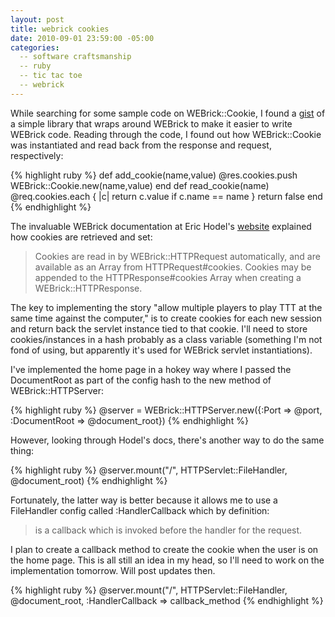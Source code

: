 ```yaml
---
layout: post
title: webrick cookies
date: 2010-09-01 23:59:00 -05:00
categories:
  -- software craftsmanship
  -- ruby
  -- tic tac toe
  -- webrick
---
```


While searching for some sample code on WEBrick::Cookie, I found a [gist](http://gist.github.com/258527) of a simple library that wraps around WEBrick to make it easier to write WEBrick code.  Reading through the code, I found out how WEBrick::Cookie was instantiated and read back from the response and request, respectively:

{% highlight ruby %}
def add_cookie(name,value)
  @res.cookies.push WEBrick::Cookie.new(name,value)
end
def read_cookie(name)
  @req.cookies.each { |c| return c.value if c.name == name }
  return false
end 
{% endhighlight %}

The invaluable WEBrick documentation at Eric Hodel's [website]() explained how cookies are retrieved and set:

> Cookies are read in by WEBrick::HTTPRequest automatically, and are available as an Array from HTTPRequest#cookies. Cookies may be appended to the HTTPResponse#cookies Array when creating a WEBrick::HTTPResponse.

The key to implementing the story "allow multiple players to play TTT at the same time against the computer," is to create cookies for each new session and return back the servlet instance tied to that cookie.  I'll need to store cookies/instances in a hash probably as a class variable (something I'm not fond of using, but apparently it's used for WEBrick servlet instantiations).  

I've implemented the home page in a hokey way where I passed the DocumentRoot as part of the config hash to the new method of WEBrick::HTTPServer:

{% highlight ruby %}
@server = WEBrick::HTTPServer.new({:Port => @port, :DocumentRoot => @document_root})
{% endhighlight %}

However, looking through Hodel's docs, there's another way to do the same thing:

{% highlight ruby %}
@server.mount("/", HTTPServlet::FileHandler, @document_root)
{% endhighlight %}

Fortunately, the latter way is better because it allows me to use a FileHandler config called :HandlerCallback which by definition:

> is a callback which is invoked before the handler for the request.

I plan to create a callback method to create the cookie when the user is on the home page.  This is all still an idea in my head, so I'll need to work on the implementation tomorrow.  Will post updates then.

{% highlight ruby %}
@server.mount("/", HTTPServlet::FileHandler, @document_root, :HandlerCallback => callback_method
{% endhighlight %}
